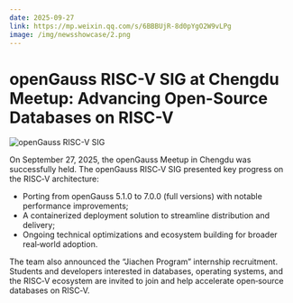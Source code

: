 ```yaml
---
date: 2025-09-27
link: https://mp.weixin.qq.com/s/6BBBUjR-8d0pYgO2W9vLPg
image: /img/newsshowcase/2.png
---
```


# openGauss RISC-V SIG at Chengdu Meetup: Advancing Open-Source Databases on RISC-V

![openGauss RISC-V SIG](/img/newsshowcase/2.png)

On September 27, 2025, the openGauss Meetup in Chengdu was successfully held. The openGauss RISC‑V SIG presented key progress on the RISC‑V architecture:

- Porting from openGauss 5.1.0 to 7.0.0 (full versions) with notable performance improvements;
- A containerized deployment solution to streamline distribution and delivery;
- Ongoing technical optimizations and ecosystem building for broader real‑world adoption.

The team also announced the “Jiachen Program” internship recruitment. Students and developers interested in databases, operating systems, and the RISC‑V ecosystem are invited to join and help accelerate open‑source databases on RISC‑V.

